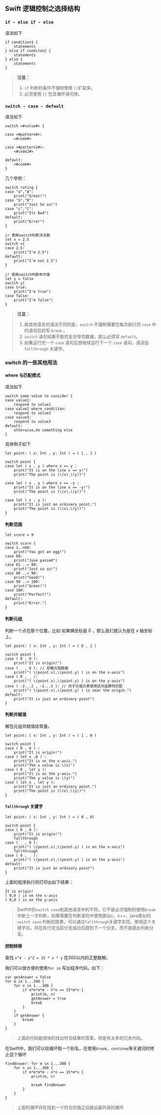 ## Swift 逻辑控制之选择结构

### `if - else if - else`

语法如下

```
if condition1 {
	statements
} else if conditon2 {
	statements
} else {
	statements
}
```
> **注意：** 
> 1. `if` 判断的条件不强制使用 `()`扩起来。
> 2. 必须使用 `{}` 包含循环语句体。


### `switch - case - default`

语法如下

```
switch <#value#> {

case <#pattern#>:
    <#code#>

case <#pattern2#>:
    <#code2#>

default:
    <#code#>
}
```

几个举例：

```
switch rating {
case "a","A":
    print("Great!")
case "b","B":
    print("Just So so!")
case "c","C":
    print("Its Bad")
default:
    print("Error")
}

// 使用switch判断浮点数
let x = 2.5
switch x{
case 2.5:
    print("I'm 2.5")
default:
    print("I'm not 2.5")
}

// 使用switch判断布尔值
let y = false
switch y{
case true:
    print("I'm true")
case false:
    print("I'm false")
}
```

> **注意：**
> 1. 和其他语言的语法不同的是，`switch`	不强制需要在每次执行完 `case` 中的语句后的写 `break` 。
> 2.  `switch` 语句如果不能完全穷举完数据，那么必须写 `default`。
> 3. 如果运行完一个 `case` 语句后想继续运行下一个 `case` 语句，请添加 `fallthrough` 关键字。

### switch 的一些其他用法

#### where 与匹配模式
语法如下
```
switch some value to consider {
case value1:
    respond to value1
case value2 where condition:
    respond to value2
case value3:
    respond to value3
default:
    otherwise,do something else
}
```
具体例子如下
```
let point: ( x: Int , y: Int ) = ( 1 , 1 )

switch point {
case let ( x , y ) where x == y :
    print("It is on the line x == y!")
    print("The point is (\(x),\(y))")

case let ( x , y ) where x == -y :
    print("It is on the line x == -y!")
    print("The point is (\(x),\(y))")

case let ( x , y ):
    print("It is just an ordinary point.")
    print("The point is (\(x),\(y))")
}
```


#### 判断范围
```
let score = 9

switch score {
case 1..<60:
    print("You got an egg!")
case 60:
    print("Juse passed")
case 61 ..< 80:
    print("Just so so!")
case 80 ..< 90:
    print("Good!")
case 90 ..< 100:
    print("Great!")
case 100:
    print("Perfect!")
default:
    print("Error.")
}
```

#### 判断元组

判断一个点在那个位置，比如 如果横坐标是 0 ，那么我们就认为是在 x 轴坐标上。

```
let point: ( x: Int , y: Int ) = ( 0 , 1 )

switch point {
case ( 0 , 0 ):
    print("It is origin!")
case ( _ , 0 ): // 忽略元祖数据
    print("( \(point.x),\(point.y) ) is on the x-axis")
case ( 0 , _ ):
    print("( \(point.x),\(point.y) ) is on the y-axis")
case ( -2...2 , -2...2 ): // 对于元祖元素使用区间运算符匹配
    print("( \(point.x),\(point.y) ) is near the origin.")
default:
    print("It is just an ordinary point")
}
```

#### 判断并赋值
解包元组并赋值给常量。
```
let point: ( x: Int , y: Int ) = ( 1 , 0 )

switch point {
case ( 0 , 0 ) :
    print("It is origin!")
case ( let x ,0 ) :
    print("It is on the x-axis.")
    print("The x value is \(x)")
case ( 0 , let y ):
    print("It is on the y-axis.")
    print("The y value is \(y)")
case ( let x , let y ):
    print("It is just an ordinary point.")
    print("The point is (\(x),\(y))")
}
```

#### `fallthrough` 关键字

```
let point: ( x: Int , y: Int ) = ( 0 , 0)

switch point {
case ( 0 , 0 ):
    print("It is origin!")
    fallthrough
case ( _ , 0 ): 
    print("( \(point.x),\(point.y) ) is on the x-axis")
    fallthrough
case ( 0 , _ ):
    print("( \(point.x),\(point.y) ) is on the y-axis")
default:
    print("It is just an ordinary point")
}
```
上面的程序执行将打印出如下结果：
```
It is origin!
( 0,0 ) is on the x-axis
( 0,0 ) is on the y-axis
```

> Swift中的`switch case`和其他语言中的不同，它不是必须强制的使用`break`中断上一次判断，如果需要在判断语句中使用类似c、c++、java类似的 `switch case` 判断的效果，可以通过`fallthrough`关键字实现。使用这个关键字后，将在执行完当前分支成功后跳到下一个分支，而不是跳出判断分支。



#### 控制转移

查找 `x^4 - y^2 = 15 * x * y` 在300以内的正整数解。

我们可以很方便的使用`for in` 写出程序代码，如下：
```
var getAnswer = false
for m in 1...300 {
    for n in 1...300 {
        if m*m*m*m - n*n == 15*m*n {
            print(m, n)
            getAnswer = true
            break
        }
    }
    if getAnswer {
        break
    }
}
```
> 上面的代码能很快的找出符合结果的答案，但是有太多的冗余代码。

在Swift中，我们可以给循环取一个别名，在使用`break`、`continue`等关键词时停止这个循环
```
findAnswer: for m in 1...300 {
    for n in 1...300 {
        if m*m*m*m - n*n == 15*m*n {
            print(m, n)
            
            break findAnswer
        }
    }
}
```
> 上面的循环将在找到一个符合的值之后跳出最外层的循环
